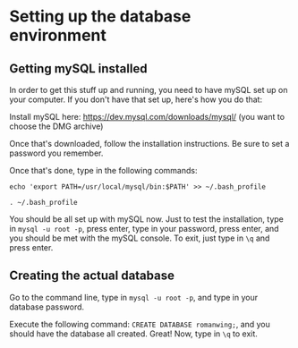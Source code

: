# Setting up the database environment

## Getting mySQL installed

In order to get this stuff up and running, you need to have mySQL set up on your computer. If you don't have that set up, here's how you do that:

Install mySQL here: https://dev.mysql.com/downloads/mysql/ (you want to choose the DMG archive)

Once that's downloaded, follow the installation instructions. Be sure to set a password you remember.

Once that's done, type in the following commands:

`echo 'export PATH=/usr/local/mysql/bin:$PATH' >> ~/.bash_profile`

`. ~/.bash_profile`

You should be all set up with mySQL now. Just to test the installation, type in `mysql -u root -p`, press enter, type in your password, press enter, and you should be met with the mySQL console. To exit, just type in `\q` and press enter. 

## Creating the actual database

Go to the command line, type in `mysql -u root -p`, and type in your database password.

Execute the following command: `CREATE DATABASE romanwing;`, and you should have the database all created. Great! Now, type in `\q` to exit.
